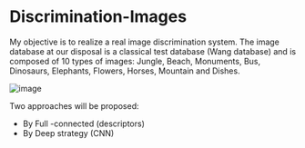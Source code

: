 # Discrimination-Images
My objective is to realize a real image discrimination system. The image database at our disposal is a classical test database (Wang database) and is composed of 10 types of images: Jungle, Beach, Monuments, Bus, Dinosaurs, Elephants, Flowers, Horses, Mountain and Dishes.

![image](https://user-images.githubusercontent.com/55838700/163690120-39c2d240-7b1b-4ba8-88fe-de77cf486401.png)

Two approaches will be proposed:
- By Full -connected (descriptors)
- By Deep strategy (CNN)
